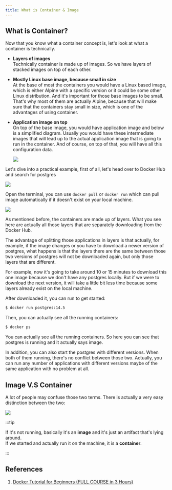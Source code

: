 ```yaml
---
title: What is Container & Image
---
```


## What is Container?

Now that you know what a container concept is, let's look at what a container is technically.

- **Layers of images**  
  Technically container is made up of images. So we have layers of stacked images on top of each other.
- **Mostly Linux base image, because small in size**  
  At the base of most the containers you would have a Linux based image, which is either Alpine with a specific version or it could be some other Linux distribution. And it's important for those base images to be small. That's why most of them are actually Alpine, because that will make sure that the containers stay small in size, which is one of the advantages of using container.
- **Application image on top**  
  On top of the base image, you would have application image and below is a simplified diagram. Usually you would have these intermediate images that will lead up to the actual application image that is going to run in the container. And of course, on top of that, you will have all this configuration data.

  <Img w="500" src='https://cosmos-x.oss-cn-hangzhou.aliyuncs.com/9rCrGa.png' />

 Let's dive into a practical example, first of all, let's head over to Docker Hub and search for postgres

<Img src='https://cosmos-x.oss-cn-hangzhou.aliyuncs.com/MfAZA8.png' />

Open the terminal, you can use `docker pull` or `docker run` which can pull image automatically if it doesn't exist on your local machine.

<Img src='https://cosmos-x.oss-cn-hangzhou.aliyuncs.com/frfjg3h.png' />

As mentioned before, the containers are made up of layers. What you see here are actually all those layers that are separately downloading from the Docker Hub.

The advantage of splitting those applications in layers is that actually, for example, if the image changes or you have to download a newer version of postgres, what happens is that the layers there are the same between those two versions of postgres will not be downloaded again, but only those layers that are different.

For example, now it's going to take around 10 or 15 minutes to download this one image because we don't
have any postgres locally. But if we were to download the next version, it will take a little bit less
time because some layers already exist on the local machine.

After downloaded it, you can run to get started:

```bash
$ docker run postgres:14.5
```

Then, you can actually see all the running containers:

```bash
$ docker ps
```

You can actually see all the running containers. So here you can see that postgres is running and it actually says image.

In addition, you can also start the postgres with different versions. When both of them running, there's no conflict between those two. Actually, you can run any number of applications with different versions maybe of the same
application with no problem at all.

## Image V.S Container

A lot of people may confuse those two terms. There is actually a very easy distinction between the two:

<Img w="750" src='https://cosmos-x.oss-cn-hangzhou.aliyuncs.com/nvfj54f.png' />

:::tip

If it's not running, basically it's an **image** and it's just an artifact that's lying around.  
If we started and actually run it on the machine, it is a **container**.

:::

## References

1. [Docker Tutorial for Beginners (FULL COURSE in 3 Hours)](https://www.youtube.com/watch?v=3c-iBn73dDE)
